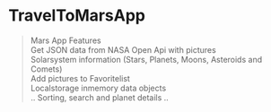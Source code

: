 # TravelToMarsApp

> Mars App Features </br>
> Get JSON data from NASA Open Api with pictures </br>
> Solarsystem information (Stars, Planets, Moons, Asteroids and Comets) </br>
> Add pictures to Favoritelist </br>
> Localstorage inmemory data objects </br>
> .. Sorting, search and planet details .. </br>